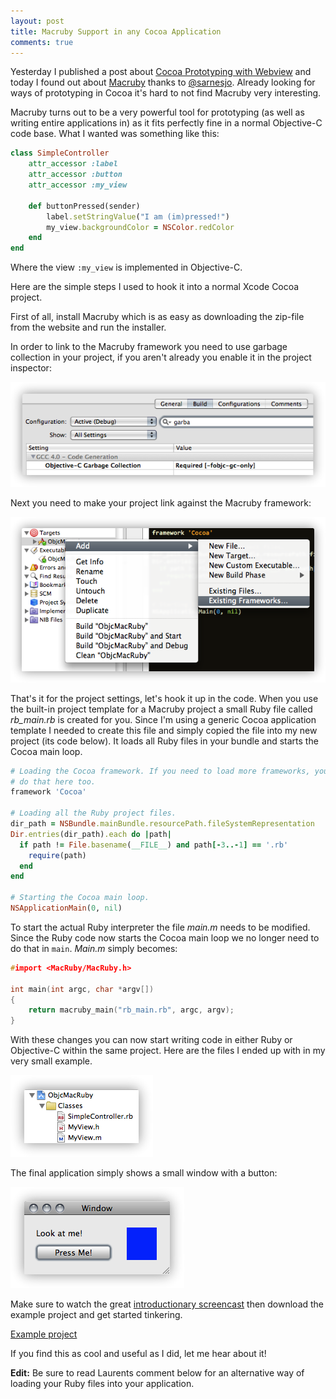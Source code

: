 ```yaml
---
layout: post
title: Macruby Support in any Cocoa Application
comments: true
---
```

Yesterday I published a post about [Cocoa Prototyping with Webview](/cocoa-prototyping-with-webview.html) and today I found out about [Macruby](http://www.macruby.org/) thanks to [@sarnesjo](http://twitter.com/sarnesjo). Already looking for ways of prototyping in Cocoa it's hard to not find Macruby very interesting.

Macruby turns out to be a very powerful tool for prototyping (as well as writing entire applications in) as it fits perfectly fine in a normal Objective-C code base. What I wanted was something like this:

``` ruby
class SimpleController
    attr_accessor :label
    attr_accessor :button
    attr_accessor :my_view
    
    def buttonPressed(sender)
        label.setStringValue("I am (im)pressed!")
        my_view.backgroundColor = NSColor.redColor
    end
end
```

Where the view `:my_view` is implemented in Objective-C.

Here are the simple steps I used to hook it into a normal Xcode Cocoa project.

First of all, install Macruby which is as easy as downloading the zip-file from the website and run the installer.

In order to link to the Macruby framework you need to use garbage collection in your project, if you aren't already you enable it in the project inspector:

![Set the project to use Garbage Collection](/images/posts/macruby-in-xcode-gc.png)

Next you need to make your project link against the Macruby framework:

![Add the Macruby framework](/images/posts/macruby-in-xcode-add-framework.png)

That's it for the project settings, let's hook it up in the code. When you use the built-in project template for a Macruby project a small Ruby file called *rb\_main.rb* is created for you. Since I'm using a generic Cocoa application template I needed to create this file and simply copied the file into my new project (its code below). It loads all Ruby files in your bundle and starts the Cocoa main loop. 

``` ruby
# Loading the Cocoa framework. If you need to load more frameworks, you can
# do that here too.
framework 'Cocoa'

# Loading all the Ruby project files.
dir_path = NSBundle.mainBundle.resourcePath.fileSystemRepresentation
Dir.entries(dir_path).each do |path|
  if path != File.basename(__FILE__) and path[-3..-1] == '.rb'
    require(path)
  end
end

# Starting the Cocoa main loop.
NSApplicationMain(0, nil)
```

To start the actual Ruby interpreter the file *main.m* needs to be modified. Since the Ruby code now starts the Cocoa main loop we no longer need to do that in `main`. *Main.m* simply becomes:

``` c
#import <MacRuby/MacRuby.h>

int main(int argc, char *argv[])
{
    return macruby_main("rb_main.rb", argc, argv);
}
```

With these changes you can now start writing code in either Ruby or Objective-C within the same project. Here are the files I ended up with in my very small example.

![Example Files](/images/posts/macruby-in-xcode-files.png)

The final application simply shows a small window with a button:

![Example window](/images/posts/macruby-in-xcode-example.png)

Make sure to watch the great [introductionary screencast](http://pragmaticstudio.com/screencasts/6-macruby) then download the example project and get started tinkering.

[Example project](/downloads/posts/ObjcMacRuby.tar.gz)

If you find this as cool and useful as I did, let me hear about it!

**Edit:** Be sure to read Laurents comment below for an alternative way of loading your Ruby files into your application.
